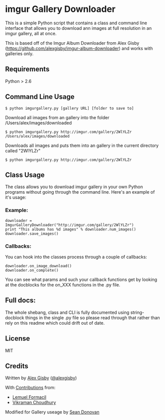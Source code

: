 # imgur Gallery Downloader

This is a simple Python script that contains a class and command line interface that
allows you to download ann images at full resolution in an imgur gallery, all at once.

This is based off of the Imgur Album Downloader from Alex Gisby (https://github.com/alexgisby/imgur-album-downloader) and works with galleries only. 

## Requirements

Python > 2.6

## Command Line Usage

	$ python imgurgallery.py [gallery URL] [folder to save to]

Download all images from an gallery into the folder /Users/alex/images/downloaded

	$ python imgurgallery.py http://imgur.com/gallery/2WlYLZr /Users/alex/images/downloaded
	
Downloads all images and puts them into an gallery in the current directory called "2WlYLZr"

	$ python imgurgallery.py http://imgur.com/gallery/2WlYLZr


## Class Usage

The class allows you to download imgur gallery in your own Python programs without going
through the command line. Here's an example of it's usage:

### Example:
	downloader = ImgurGalleryDownloader("http://imgur.com/gallery/2WlYLZr")
	print "This albums has %d images" % downloader.num_images()
	downloader.save_images()

### Callbacks:
You can hook into the classes process through a couple of callbacks:
	
	downloader.on_image_download()
	downloader.on_complete()

You can see what params and such your callback functions get by looking at the docblocks
for the on_XXX functions in the .py file.

## Full docs:

The whole shebang, class and CLI is fully documented using string-docblock things in the single .py file
so please read through that rather than rely on this readme which could drift out of date.

## License

MIT

## Credits

Written by [Alex Gisby](https://github.com/alexgisby) ([@alexgisby](http://twitter.com/alexgisby))

With [Contributions](https://github.com/alexgisby/imgur-album-downloader/graphs/contributors) from:

- [Lemuel Formacil](https://github.com/lemuelf)
- [Vikraman Choudhury](https://github.com/vikraman)

Modified for Gallery useage by [Sean Donovan](https://github.com/sdonovan1985)
